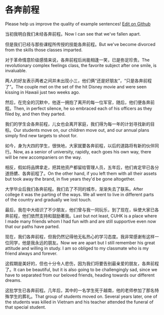 # 各奔前程

Please help us improve the quality of example sentences! [Edit on Github](https://github.com/jiyushe/jiyu-example-sentence-source/blob/main/chinese/gebenqiancheng.md)

<p><span class="chinese">当初我明白我们未经各奔前程。</span><span class="english">Now I can see that we've fallen apart.</span></p>

<p><span class="chinese">但是我们已经与那些课程所传授的技能各奔前程。</span><span class="english">But we've become divorced from the skills those classes imparted.</span></p>

<p><span class="chinese">对于革命情意阶级感情来说，各奔前程后尚能相逢一笑，已是弥足珍贵。</span><span class="english">The revolutionary complex feelings class, the favorite subject after one smile, is invaluable.</span></p>

<p><span class="chinese">两人的好友表示两者之间并未出现小三，他们俩“还是好朋友”，“只是各奔前程了”。</span><span class="english">The couple met on the set of the hit Disney movie and were seen kissing in Hawaii just two weeks ago.</span></p>

<p><span class="chinese">然后，在完全的沉默中，他逐一拥抱了离开的每一位军官，随后，他们便各奔前程。</span><span class="english">Then, in perfect silence, he so embraced each of his officers as they filed by, and then they parted.</span></p>

<p><span class="chinese">我们的学生会各奔前程，儿女也会离开家庭，我们得为每一年的计划寻找新的目标。</span><span class="english">Our students move on, our children move out, and our annual plans simply find new targets to shoot for.</span></p>

<p><span class="chinese">如今，身为大四的学生，很快地，大家就要各奔前程，以后的道路将有新的伙伴同行。</span><span class="english">Now, as a senior of university, rapidly, each goes his own way, there will be new accompaniers on the way.</span></p>

<p><span class="chinese">相反，假如将品牌拿走，把其他资产都留给管理人员，五年后，他们肯定早已各分道扬镳、各奔前程了。</span><span class="english">On the other hand, if you left them with all their assets but took away the brand, in five years they'd be gone altogether.</span></p>

<p><span class="chinese">大学毕业后我们各奔前程。我们去了不同的城市，渐渐失去了联系。</span><span class="english">After college it was the parting of the ways. We all went to live in different parts of the country and gradually we lost touch.</span></p>

<p><span class="chinese">最后，我在中大结识了不少朋友，他们曾与我一同玩乐，到了现在，纵使大家已各奔前程，他们依然支持和鼓励著我。</span><span class="english">Last but not least, CUHK is a place where I made many friends whom I had fun with and are still supportive even now that our paths have parted.</span></p>

<p><span class="chinese">现在，我们各奔前程，但我仍然记得他无私热心的学习态度。我非常感谢有这样一位同学，他是我永远的朋友。</span><span class="english">Now we are apart but I still remember his great attitude and willing in study. I am so obliged to my classmate who is my friend always and forever.</span></p>

<p><span class="chinese">这假期是美好的，但也十分令人悲伤，因为我们将要告别最亲爱的朋友，各奔前程了。</span><span class="english">It can be beautiful, but it is also going to be challengingly sad, since we have to separated from our beloved friends, heading towards our different dreams.</span></p>

<p><span class="chinese">这批学生已各奔前程。几年后，其中的一名学生死于越南，他的老师参加了那名特殊学生的葬礼。</span><span class="english">That group of students moved on. Several years later, one of the students was killed in Vietnam and his teacher attended the funeral of that special student.</span></p>

